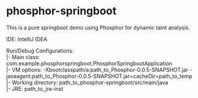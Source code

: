 # phosphor-springboot
This is a pure springboot demo using Phosphor for dynamic taint analysis.  
  
IDE: IntelliJ IDEA  
  
Run/Debug Configurations:  
|- Main class: com.example.phosphorspringboot.PhosphorSpringbootApplication  
|- VM options: -Xbootclasspath/a:path_to_Phosphor-0.0.5-SNAPSHOT.jar -javaagent:path_to_Phosphor-0.0.5-SNAPSHOT.jar=cacheDir=path_to_temp  
|- Working directory: path_to_phosphor-springboot/src/main/java  
|- JRE: path_to_jre-inst  
